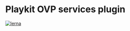 # Playkit OVP services plugin

[![lerna](https://img.shields.io/badge/maintained%20with-lerna-cc00ff.svg)](https://lerna.js.org/)


